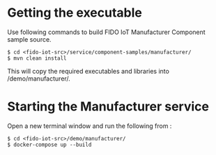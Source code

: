 # Getting the executable

Use following commands to build FIDO IoT Manufacturer Component sample source.
```
$ cd <fido-iot-src>/service/component-samples/manufacturer/
$ mvn clean install
```

This will copy the required executables and libraries into <fido-iot-src>/demo/manufacturer/.

# Starting the Manufacturer service

Open a new terminal window and run the following from :
```
$ cd <fido-iot-src>/demo/manufacturer/
$ docker-compose up --build
```